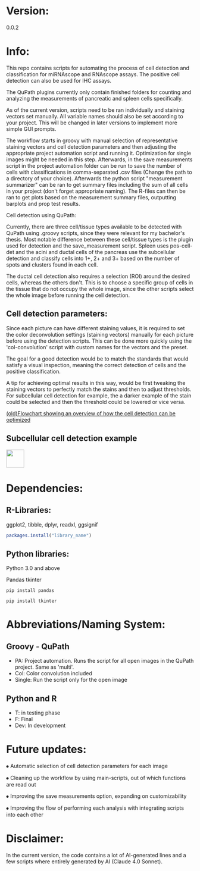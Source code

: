 # Version:

0.0.2

# Info:

This repo contains scripts for automating the process of cell detection and classification for miRNAscope and RNAscope assays. The positive cell detection can also be used for IHC assays. 

The QuPath plugins currently only contain finished folders for counting and analyzing the measurements of pancreatic and spleen cells specifically.

As of the current version, scripts need to be ran individually and staining vectors set manually. All variable names should also be set according to your project. This will be changed in later versions to implement more simple GUI prompts.

 The workflow starts in groovy with manual selection of representative staining vectors and cell detection parameters and then adjusting the appropriate project automation script and running it. Optimization for single images might be needed in this step. Afterwards, in the save measurements script in the project automation folder can be run to save the number of cells with classifications in comma-separated .csv files (Change the path to a directory of your choice). Afterwards the python script "measurement summarizer" can be ran to get summary files including the sum of all cells in your project (don't forget appropriate naming). The R-files can then be ran to get plots based on the measurement summary files, outputting barplots and prop test results.


Cell detection using QuPath:

Currently, there are three cell/tissue types available to be detected with QuPath using .groovy scripts, since they were relevant for my bachelor's thesis. Most notable difference between these cell/tissue types is the plugin used for detection and the save_measurement script. Spleen uses pos-cell-det and the acini and ductal cells of the pancreas use the subcellular detection and classify cells into 1+, 2+ and 3+ based on the number of spots and clusters found in each cell.

The ductal cell detection also requires a selection (ROI) around the desired cells, whereas the others don't. This is to choose a specific group of cells in the tissue that do not occupy the whole image, since the other scripts select the whole image before running the cell detection. 

## Cell detection parameters:

Since each picture can have different staining values, it is required to set the color deconvolution settings (staining vectors) manually for each picture before using the detection scripts. This can be done more quickly using the 'col-convolution' script with custom names for the vectors and the preset.

The goal for a good detection would be to match the standards that would satisfy a visual inspection, meaning the correct detection of cells and the positive classification.

A tip for achieving optimal results in this way, would be first tweaking the staining vectors to perfectly match the stains and then to adjust thresholds. For subcellular cell detection for example, the a darker example of the stain could be selected and then the threshold could be lowered or vice versa.


[(old)Flowchart showing an overview of how the cell detection can be optimized](https://unibremende-my.sharepoint.com/:u:/g/personal/arian2_uni-bremen_de/EQiOiY7sl6pBuDFZZ62uWhcB2Img44maO3RIhlykpXyUzQ?e=wMveRc)



## Subcellular cell detection example
<img src="how-to/Example-subcellular cell detection.png" width="48" />

# Dependencies:

## R-Libraries:

ggplot2, tibble, dplyr, readxl, ggsignif

```R
packages.install("library_name")
```


## Python libraries:

Python 3.0 and above

Pandas
tkinter

```
pip install pandas
```
```
pip install tkinter
```




# Abbreviations/Naming System:

## Groovy - QuPath

- PA: Project automation. Runs the script for all open images in the QuPath project. Same as 'multi'.
- Col: Color convolution included
- Single: Run the script only for the open image 

## Python and R

- T: in testing phase
- F: Final
- Dev: In development


# Future updates:

⦁	Automatic selection of cell detection parameters for each image

⦁	Cleaning up the workflow by using main-scripts, out of which functions are read out

⦁	Improving the save measurements option, expanding on customizability

⦁	Improving the flow of performing each analysis with integrating scripts into each other


# Disclaimer:

In the current version, the code contains a lot of AI-generated lines and a few scripts where entirely generated by AI (Claude 4.0 Sonnet). 

